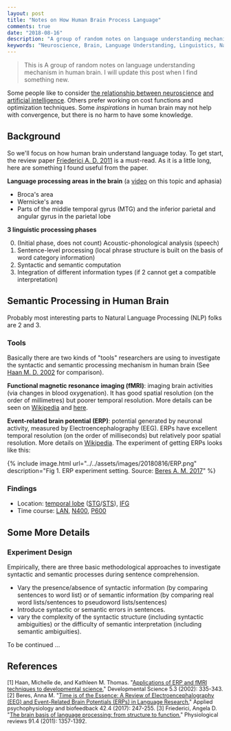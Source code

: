 ```yaml
---
layout: post
title: "Notes on How Human Brain Process Language"
comments: true
date: "2018-08-16"
description: "A group of random notes on language understanding mechanism in human brain. Will get it updated when I find something new."
keywords: "Neuroscience, Brain, Language Understanding, Linguistics, Natural Language Processing, NLP"
---
```


> This is A group of random notes on language understanding mechanism in human brain. I will update this post when I find something new.

Some people like to consider [the relationship between neuroscience](https://www.cell.com/neuron/abstract/S0896-6273%2817%2930509-3) [and artificial intelligence](https://www.frontiersin.org/articles/10.3389/fncom.2016.00094/full). Others prefer working on cost functions and optimization techniques. Some *inspirations* in human brain may not help with convergence, but there is no harm to have some knowledge.

## Background

So we'll focus on how human brain understand language today. To get start, the review paper [Friederici A. D. 2011](#ref_3) is a must-read. As it is a little long, here are something I found useful from the paper.

**Language processing areas in the brain** (a [video](https://www.coursera.org/learn/human-language/lecture/eq4e0/aphasia) on this topic and aphasia)

* Broca's area
* Wernicke's area
* Parts of the middle temporal gyrus (MTG) and the inferior parietal and angular gyrus in the parietal lobe

**3 linguistic processing phases**

0. (Initial phase, does not count) Acoustic-phonological analysis (speech)
1. Sentence-level processing (local phrase structure is built on the basis of word category information)
2. Syntactic and semantic computation
3. Integration of different information types (if 2 cannot get a compatible interpretation)

## Semantic Processing in Human Brain

Probably most interesting parts to Natural Language Processing (NLP) folks are 2 and 3.

### Tools
Basically there are two kinds of "tools" researchers are using to investigate the syntactic and semantic processing mechanism in human brain (See [Haan M. D. 2002](#ref_1) for comparison).

**Functional magnetic resonance imaging (fMRI)**: imaging brain activities (via changes in blood oxygenation). It has good spatial resolution (on the order of millimetres) but poorer temporal resolution. More details can be seen on  [Wikipedia](https://en.wikipedia.org/wiki/Functional_magnetic_resonance_imaging) and [here](http://fmri.ucsd.edu/Research/whatisfmri.html).

**Event-related brain potential (ERP)**: potential generated by neuronal activity, measured by Electroencephalography (EEG). ERPs have excellent temporal resolution (on the order of milliseconds) but relatively poor spatial resolution. More details on [Wikipedia](https://en.wikipedia.org/wiki/Event-related_potential). The experiment of getting ERPs looks like this:

{% include image.html url="../../assets/images/20180816/ERP.png" description="Fig 1. ERP experiment setting. Source: <a href='#ref_2'>Beres A. M. 2017</a>" %}

### Findings
* Location: [temporal lobe](https://en.wikipedia.org/wiki/Temporal_lobe) ([STG](https://en.wikipedia.org/wiki/Superior_temporal_gyrus)/[STS](https://en.wikipedia.org/wiki/Superior_temporal_sulcus)), [IFG](https://en.wikipedia.org/wiki/Inferior_frontal_gyrus)
* Time course: [LAN](https://en.wikipedia.org/wiki/Early_left_anterior_negativity), [N400](https://en.wikipedia.org/wiki/N400_%28neuroscience%29), [P600](https://en.wikipedia.org/wiki/P600_%28neuroscience%29)


<!-- N400: a negative potential that peaks at about 400 msec.  A major discovery in the ERP literature on language processing was the finding that the semantic violation or incongruence of a word in a sentence elicits the N400 on processing the word.

ERP studies are usually used to determine the time course of responses to stimuli. On the other hand, fMRI is used to localize brain activities.

So in summary, neuroscience researchers experimenting by comparing brain responses to congruence and incongruence sentences have found evidence for the locus and time course of semantic process in human brain, mainly via fMRI and ERP results. -->

## Some More Details

### Experiment Design
Empirically, there are three basic methodological approaches to investigate syntactic and semantic processes during sentence comprehension.

* Vary the presence/absence of syntactic information (by comparing sentences to word list) or of semantic information (by comparing real word lists/sentences to pseudoword lists/sentences)
* Introduce syntactic or semantic errors in sentences.
* vary the complexity of the syntactic structure (including syntactic ambiguities) or the difficulty of semantic interpretation (including semantic ambiguities).


To be continued ...

## References

<span style="font-size:0.9em">
[<a name="ref_1">1</a>] Haan, Michelle de, and Kathleen M. Thomas. "<a href="https://onlinelibrary.wiley.com/doi/abs/10.1111/1467-7687.00373">Applications of ERP and fMRI techniques to developmental science.</a>" Developmental Science 5.3 (2002): 335-343.
</span>

<span style="font-size:0.9em">
[<a name="ref_2">2</a>] Beres, Anna M. "<a href='https://link.springer.com/article/10.1007/s10484-017-9371-3'>Time is of the Essence: A Review of Electroencephalography (EEG) and Event-Related Brain Potentials (ERPs) in Language Research.</a>" Applied psychophysiology and biofeedback 42.4 (2017): 247-255.
</span>

<span style="font-size:0.9em">
[<a name="ref_3">3</a>] Friederici, Angela D. "<a href="https://www.physiology.org/doi/abs/10.1152/physrev.00006.2011">The brain basis of language processing: from structure to function.</a>" Physiological reviews 91.4 (2011): 1357-1392.
</span>

